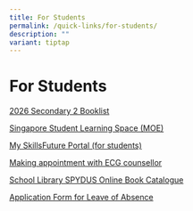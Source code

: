 ```yaml
---
title: For Students
permalink: /quick-links/for-students/
description: ""
variant: tiptap
---
```

<h1>For Students</h1>
<p><a href="/files/Booklist_2026_SCS_S2.pdf" rel="noopener nofollow" target="_blank">2026 Secondary 2 Booklist</a>
</p>
<p></p>
<p><a href="https://vle.learning.moe.edu.sg/login" rel="noopener noreferrer nofollow" target="_blank">Singapore Student Learning Space (MOE)</a>
</p>
<p><a href="https://www.myskillsfuture.gov.sg/content/student/en/secondary.html" rel="noopener noreferrer nofollow" target="_blank">My SkillsFuture Portal (for students)</a>
</p>
<p><a href="https://for.edu.sg/swiss-cottage-ecg-counselling" rel="noopener noreferrer nofollow" target="_blank">Making appointment with ECG counsellor</a>
</p>
<p><a href="https://schoolibrary.moe.edu.sg/swisscottagesec/cgi-bin/spydus.exe/MSGTRN/WPAC/HOME" rel="noopener noreferrer nofollow" target="_blank">School Library SPYDUS Online Book Catalogue</a>
</p>
<p><a href="https://form.gov.sg/#!/60b99f0b5cc3410012909dbe" rel="noopener noreferrer nofollow" target="_blank">Application Form for Leave of Absence</a>
</p>